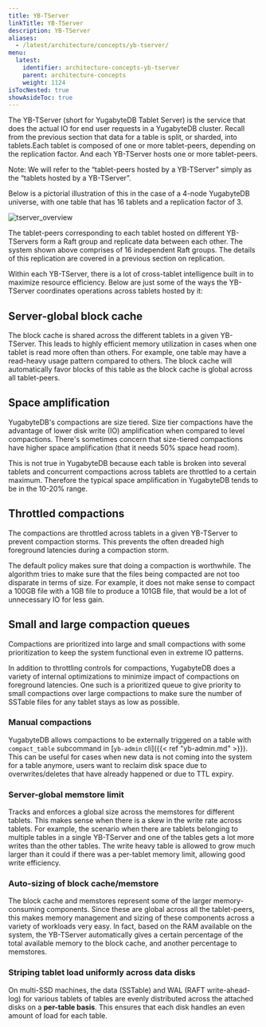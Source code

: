 ```yaml
---
title: YB-TServer
linkTitle: YB-TServer
description: YB-TServer
aliases:
  - /latest/architecture/concepts/yb-tserver/
menu:
  latest:
    identifier: architecture-concepts-yb-tserver
    parent: architecture-concepts
    weight: 1124
isTocNested: true
showAsideToc: true
---
```


The YB-TServer (short for YugabyteDB Tablet Server) is the service that does the actual IO for end
user requests in a YugabyteDB cluster. Recall from the previous section that data for a table is split, or sharded, into tablets.Each tablet is composed of one or more tablet-peers, depending on the replication factor. And each YB-TServer hosts one or more tablet-peers.

Note: We will refer to the “tablet-peers hosted by a YB-TServer” simply as the “tablets hosted by a
YB-TServer”.

Below is a pictorial illustration of this in the case of a 4-node YugabyteDB universe, with one table
that has 16 tablets and a replication factor of 3.

![tserver_overview](/images/architecture/tserver_overview.png)

The tablet-peers corresponding to each tablet hosted on different YB-TServers form a Raft group and
replicate data between each other. The system shown above comprises of 16 independent Raft groups.
The details of this replication are covered in a previous section on replication.

Within each YB-TServer, there is a lot of cross-tablet intelligence built in to maximize resource
efficiency. Below are just some of the ways the YB-TServer coordinates operations across tablets
hosted by it:

## Server-global block cache

The block cache is shared across the different tablets in a given
YB-TServer. This leads to highly efficient memory utilization in cases when one tablet is read more
often than others. For example, one table may have a read-heavy usage pattern compared to
others. The block cache will automatically favor blocks of this table as the block cache is global
across all tablet-peers.

## Space amplification
YugabyteDB's compactions are size tiered. 
Size tier compactions have the advantage of lower disk write (IO) amplification when compared to level compactions. 
There's sometimes concern that size-tiered compactions have higher space amplification (that it needs 50% space head room). 

This is not true in YugabyteDB because each table is broken into several tablets and concurrent compactions across 
tablets are throttled to a certain maximum. Therefore the typical space amplification in YugabyteDB tends to be in the 10-20% range.

## Throttled compactions

The compactions are throttled across tablets in a given YB-TServer to
prevent compaction storms. This prevents the often dreaded high foreground latencies during a
compaction storm.

The default policy makes sure that doing a compaction is worthwhile.
The algorithm tries to make sure that the files being compacted are not too disparate in terms of size.
For example, it does not make sense to compact a 100GB file with a 1GB file to produce a 101GB file, 
that would be a lot of unnecessary IO for less gain. 

## Small and large compaction queues

Compactions are prioritized into large and small compactions with
some prioritization to keep the system functional even in extreme IO patterns.

In addition to throttling controls for compactions, YugabyteDB does a variety 
of internal optimizations to minimize impact of compactions on foreground latencies. 
One such is a prioritized queue to give priority to small compactions over large compactions 
to make sure the number of SSTable files for any tablet stays as low as possible.

### Manual compactions
YugabyteDB allows compactions to be externally triggered on a table with `compact_table` subcommand in 
[`yb-admin` cli]({{< ref "yb-admin.md" >}}). 
This can be useful for cases when new data is not coming into the system for a table anymore, 
users want to reclaim disk space due to overwrites/deletes that have already happened or due to TTL expiry.

### Server-global memstore limit

Tracks and enforces a global size across the memstores for
different tablets. This makes sense when there is a skew in the write rate across tablets. For
example, the scenario when there are tablets belonging to multiple tables in a single YB-TServer and
one of the tables gets a lot more writes than the other tables. The write heavy table is allowed to
grow much larger than it could if there was a per-tablet memory limit, allowing good write
efficiency.

### Auto-sizing of block cache/memstore

The block cache and memstores represent some of the larger
memory-consuming components. Since these are global across all the tablet-peers, this makes memory
management and sizing of these components across a variety of workloads very easy. In fact, based on
the RAM available on the system, the YB-TServer automatically gives a certain percentage of the
total available memory to the block cache, and another percentage to memstores.

### Striping tablet load uniformly across data disks

On multi-SSD machines, the data (SSTable) and
WAL (RAFT write-ahead-log) for various tablets of tables are evenly distributed across the attached
disks on a **per-table basis**. This ensures that each disk handles an even amount of load for each
table.
